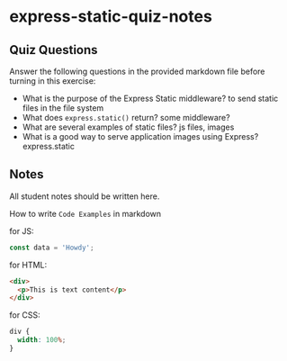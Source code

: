# express-static-quiz-notes

## Quiz Questions

Answer the following questions in the provided markdown file before turning in this exercise:

- What is the purpose of the Express Static middleware?
  to send static files in the file system
- What does `express.static()` return?
  some middleware?
- What are several examples of static files?
  js files, images
- What is a good way to serve application images using Express?
  express.static

## Notes

All student notes should be written here.

How to write `Code Examples` in markdown

for JS:

```javascript
const data = 'Howdy';
```

for HTML:

```html
<div>
  <p>This is text content</p>
</div>
```

for CSS:

```css
div {
  width: 100%;
}
```
